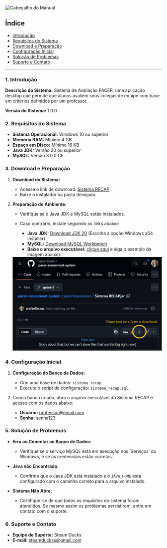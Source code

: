 ![Cabeçalho do Manual](/assets/Manual%20do%20Usuario%20-%20cabeçalho.jpeg)

## Índice

- [Introdução](#introdução)
- [Requisitos do Sistema](#requisitos-do-sistema)
- [Download e Preparação](#download-e-preparação)
- [Configuração Inicial](#configuração-inicial)
- [Solução de Problemas](#solução-de-problemas)
- [Suporte e Contato](#suporte-e-contato)
---

### 1. Introdução

**Descrição do Sistema:**  Sistema de Avaliação PACER, uma aplicação desktop que permite que alunos avaliem seus colegas de equipe com base em critérios definidos por um professor.

**Versão do Sistema:** 1.0.0

### 2. Requisitos do Sistema

- **Sistema Operacional:** Windows 10 ou superior
- **Memória RAM:** Mínimo 4 GB
- **Espaço em Disco:** Mínimo 16 KB
- **Java JDK:** Versão 20 ou superior
- **MySQL:** Versão 8.0.0 CE

### 3. Download e Preparação

1. **Download do Sistema:**  
   - Acesse o link de download: [Sistema RECAP](https://github.com/Steam-Ducks/pacer-assessment-system/blob/sprint-3/pacerAssessment/Sistema%20RECAP.jar)
   - Baixe o instalador na pasta desejada.


2. **Preparação do Ambiente:** 
   - Verifique se o Java JDK e MySQL estão instalados. 
   - Caso contrário, instale seguindo os links abaixo:

     - **Java JDK:** [Download JDK 20](https://www.oracle.com/java/technologies/javase/jdk20-archive-downloads.html) (Escolha a opção Windows x64 Installer)
     - **MySQL:** [Download MySQL Workbench](https://dev.mysql.com/downloads/workbench/)
     - **Baixe o arquivo executável:** [clique aqui](https://github.com/Steam-Ducks/pacer-assessment-system/blob/sprint-3/pacerAssessment/Sistema%20RECAP.jar) e siga o exemplo da imagem abaixo):


   <div align="center">
        <img src="/assets/exemplo-download.PNG" alt="exemplo-download" width="500">
    </div>
  
### 4. Configuração Inicial

   1. **Configuração do Banco de Dados:**

      - Crie uma base de dados: `sistema_recap`.
      - Execute o script de configuração: `sistema_recap.sql`.

   2. Com o banco criado, abra o arquivo executável do Sistema RECAP e acesse com os dados abaixo:
      - **Usuário:** professor@email.com
      - **Senha:** senha123

### 5. Solução de Problemas

- **Erro ao Conectar ao Banco de Dados:** 
  - Verifique se o serviço MySQL está em execução nos ‘Serviços’ do Windows, e se as credenciais estão corretas.

- **Java não Encontrado:** 
  - Confirme que o Java JDK está instalado e o `JAVA_HOME` está configurado com o caminho correto para o arquivo instalado.

- **Sistema Não Abre:** 
  - Certifique-se de que todos os requisitos do sistema foram atendidos. Se mesmo assim os problemas persistirem, entre em contato com o suporte.

### 6. Suporte e Contato

- **Equipe de Suporte:** Steam Ducks
- **E-mail:** steamduckss@gmail.com
